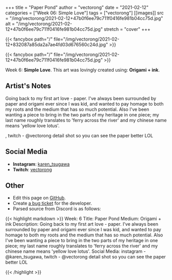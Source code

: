 +++
title =       "Paper Pond"
author =      "vectorong"
date =        "2021-02-12"
categories =  ["Week 06: Simple Love"]
tags =        ["vectorong"]
[[images]]
                      src = "/img/vectorong/2021-02-12+47b0f6ee79c711f0416fe981b04cc75d.jpg"
                      alt = "/img/vectorong/2021-02-12+47b0f6ee79c711f0416fe981b04cc75d.jpg"
                      stretch = "cover"
+++


{{< fancybox path="/" file="/img/vectorong/2021-02-12+832087a85da2a7ae4fd03d676560c24d.jpg" >}}

{{< fancybox path="/" file="/img/vectorong/2021-02-12+47b0f6ee79c711f0416fe981b04cc75d.jpg" >}}


Week 6: **Simple Love**. This art was lovingly created using: **Origami + ink**.

## Artist's Notes

Going back to my first art love - paper. I've always been surrounded by paper and origami ever since I was kid, and wanted to pay homage to both my roots and the medium that has so much potential. Also I've been wanting a piece to bring in the two parts of my heritage in one piece; my last name roughly translates to 'ferry across the river' and my chinese name means 'yellow love lotus'.

, twitch - @vectorong
detail shot so you can see the paper better LOL

## Social Media

- **Instagram**: [karen_tsugawa]()
- **Twitch**: [vectorong]()


## Other

- Edit this page on [GitHub](https://github.com/teaminkling/web-refresh/edit/main/blog/content/blog/vectorong-week-6-56a2.md).
- Create [a bug ticket](https://github.com/teaminkling/web-refresh/issues/new?assignees=&labels=bug&template=problem-report.md&title=) for the developer.
- Parsed source from Discord is as follows:

{{< highlight markdown >}}
Week: 6
Title: Paper Pond
Medium: Origami + ink
Description: Going back to my first art love - paper. I've always been surrounded by paper and origami ever since I was kid, and wanted to pay homage to both my roots and the medium that has so much potential. Also I've been wanting a piece to bring in the two parts of my heritage in one piece; my last name roughly translates to 'ferry across the river' and my chinese name means 'yellow love lotus'.
Social Media: instagram - @karen_tsugawa, twitch - @vectorong
detail shot so you can see the paper better LOL

{{< /highlight >}}